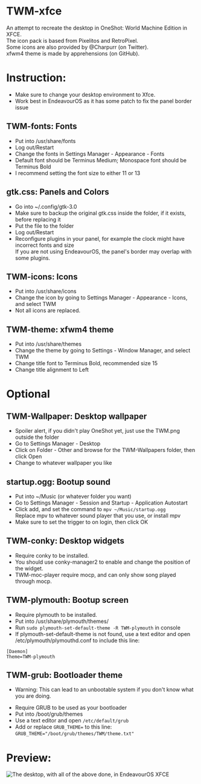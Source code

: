 # TWM-xfce
An attempt to recreate the desktop in OneShot: World Machine Edition in XFCE.  
The icon pack is based from Pixelitos and RetroPixel.  
Some icons are also provided by @Charpurr (on Twitter).  
xfwm4 theme is made by apprehensions (on GitHub).

# Instruction:  
* Make sure to change your desktop environment to Xfce.
* Work best in EndeavourOS as it has some patch to fix the panel border issue

## TWM-fonts: Fonts
- Put into /usr/share/fonts
- Log out/Restart
- Change the fonts in Settings Manager - Appearance - Fonts
- Default font should be Terminus Medium; Monospace font should be Terminus Bold
- I recommend setting the font size to either 11 or 13

## gtk.css: Panels and Colors
- Go into ~/.config/gtk-3.0
- Make sure to backup the original gtk.css inside the folder, if it exists, before replacing it
- Put the file to the folder
- Log out/Restart
- Reconfigure plugins in your panel, for example the clock might have incorrect fonts and size  
If you are not using EndeavourOS, the panel's border may overlap with some plugins.

## TWM-icons: Icons
- Put into /usr/share/icons
- Change the icon by going to Settings Manager - Appearance - Icons, and select TWM
- Not all icons are replaced.

## TWM-theme: xfwm4 theme
- Put into /usr/share/themes
- Change the theme by going to Settings - Window Manager, and select TWM
- Change title font to Terminus Bold, recommended size 15
- Change title alignment to Left

# Optional
## TWM-Wallpaper: Desktop wallpaper
- Spoiler alert, if you didn't play OneShot yet, just use the TWM.png outside the folder
- Go to Settings Manager - Desktop
- Click on Folder - Other and browse for the TWM-Wallpapers folder, then click Open
- Change to whatever wallpaper you like

## startup.ogg: Bootup sound
- Put into ~/Music (or whatever folder you want)
- Go to Settings Manager - Session and Startup - Application Autostart
- Click add, and set the command to `mpv ~/Music/startup.ogg`  
Replace mpv to whatever sound player that you use, or install mpv
- Make sure to set the trigger to on login, then click OK

## TWM-conky: Desktop widgets
- Require conky to be installed.
- You should use conky-manager2 to enable and change the position of the widget.
- TWM-moc-player require mocp, and can only show song played through mocp.

## TWM-plymouth: Bootup screen
- Require plymouth to be installed.
- Put into /usr/share/plymouth/themes/
- Run `sudo plymouth-set-default-theme -R TWM-plymouth` in console
- If plymouth-set-default-theme is not found, use a text editor and open /etc/plymouth/plymouthd.conf to include this line:  
```
[Daemon]
Theme=TWM-plymouth
```


## TWM-grub: Bootloader theme
* Warning: This can lead to an unbootable system if you don't know what you are doing.
- Require GRUB to be used as your bootloader
- Put into /boot/grub/themes
- Use a text editor and open `/etc/default/grub`
- Add or replace `GRUB_THEME=` to this line: `GRUB_THEME="/boot/grub/themes/TWM/theme.txt"`

# Preview:
![The desktop, with all of the above done, in EndeavourOS XFCE](https://github.com/pdn6606/TWM-xfce/assets/31226956/e9421ee1-ce0a-4158-865d-b4c87642d738)

